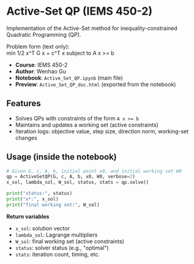 # Active-Set QP (IEMS 450-2)

Implementation of the Active-Set method for inequality-constrained Quadratic Programming (QP).

Problem form (text only):  
min 1/2 x^T G x + c^T x  subject to  A x >= b

- **Course**: IEMS 450-2  
- **Author**: Wenhao Gu  
- **Notebook**: `Active_Set_QP.ipynb` (main file)  
- **Preview**: `Active_Set_QP_doc.html` (exported from the notebook)

## Features
- Solves QPs with constraints of the form `A x >= b`
- Maintains and updates a working set (active constraints)
- Iteration logs: objective value, step size, direction norm, working-set changes

## Usage (inside the notebook)

```python
# Given G, c, A, b, initial point x0, and initial working set W0
qp = ActiveSetQP(G, c, A, b, x0, W0, verbose=2)
x_sol, lambda_sol, W_sol, status, stats = qp.solve()

print("status:", status)
print("x*:", x_sol)
print("final working set:", W_sol)
```

**Return variables**
- `x_sol`: solution vector  
- `lambda_sol`: Lagrange multipliers  
- `W_sol`: final working set (active constraints)  
- `status`: solver status (e.g., "optimal")  
- `stats`: iteration count, timing, etc.
